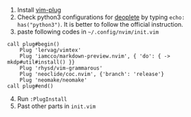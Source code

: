1. Install [vim-plug](https://github.com/junegunn/vim-plug)
2. Check python3 configurations for [deoplete](https://github.com/Shougo/deoplete.nvim) by typing `echo: has("python3")`. It is better to follow the official instruction.
3. paste following codes in `~/.config/nvim/init.vim`
```
call plug#begin()
    Plug 'lervag/vimtex'
    Plug 'iamcco/markdown-preview.nvim', { 'do': { -> mkdp#util#install() }}
    Plug 'rhysd/vim-grammarous'
    Plug 'neoclide/coc.nvim', {'branch': 'release'}
    Plug 'neomake/neomake'
call plug#end()
```
4. Run `:PlugInstall`
5. Past other parts in `init.vim`

